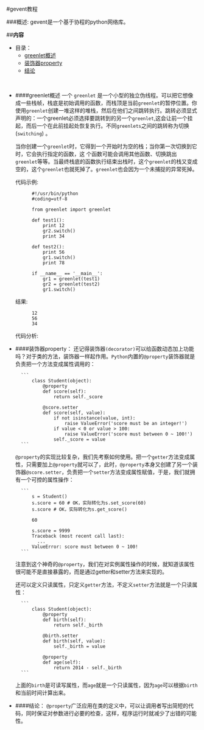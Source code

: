 #gevent教程

###概述:
gevent是一个基于协程的python网络库。


##**内容**

* 目录：
    * [greenlet概述](#user-content-greenlet概述)
    * [装饰器property](#user-content-装饰器property)
    * [结论](#user-content-结论)

<br>


* ####greenlet概述
    一个 `greenlet` 是一个小型的独立伪线程。可以把它想像成一些栈帧，栈底是初始调用的函数，而栈顶是当前`greenlet`的暂停位置。你使用`greenlet`创建一堆这样的堆栈，然后在他们之间跳转执行。跳转必须显式声明的：一个greenlet必须选择要跳转到的另一个`greenlet`,这会让前一个挂起，而后一个在此前挂起处恢复执行。不同`greenlets`之间的跳转称为切换(`switching`) 。
    
    当你创建一个`greenlet`时，它得到一个开始时为空的栈；当你第一次切换到它时，它会执行指定的函数，这 个函数可能会调用其他函数、切换跳出`greenlet`等等。当最终栈底的函数执行结束出栈时，这个`greenlet`的栈又变成空的，这个`greenlet`也就死掉了。`greenlet`也会因为一个未捕捉的异常死掉。
    
    代码示例:

            #!/usr/bin/python
            #coding=utf-8

            from greenlet import greenlet

            def test1():
                print 12
                gr2.switch()
                print 34

            def test2():
                print 56
                gr1.switch()
                print 78

            if __name__ == '__main__':
                gr1 = greenlet(test1)
                gr2 = greenlet(test2)
                gr1.switch()

    结果:

            12
            56
            34


    代码分析:



    



* ####装饰器property：
    还记得装饰器`(decorator)`可以给函数动态加上功能吗？对于类的方法，装饰器一样起作用。`Python`内置的`@property`装饰器就是负责把一个方法变成属性调用的：

        ```
            class Student(object):
                @property
                def score(self):
                    return self._score

                @score.setter
                def score(self, value):
                    if not isinstance(value, int):
                        raise ValueError('score must be an integer!')
                    if value < 0 or value > 100:
                        raise ValueError('score must between 0 ~ 100!')
                    self._score = value
        ```

    `@property`的实现比较复杂，我们先考察如何使用。把一个`getter`方法变成属性，只需要加上`@property`就可以了，此时，`@property`本身又创建了另一个装饰器`@score.setter`，负责把一个`setter`方法变成属性赋值，于是，我们就拥有一个可控的属性操作：

        ```
            s = Student()
            s.score = 60 # OK，实际转化为s.set_score(60)
            s.score # OK，实际转化为s.get_score()
            
            60
            
            s.score = 9999
            Traceback (most recent call last):
              ...
            ValueError: score must between 0 ~ 100!
        ```

    注意到这个神奇的`@property`，我们在对实例属性操作的时候，就知道该属性很可能不是直接暴露的，而是通过getter和setter方法来实现的。

    还可以定义只读属性，只定义`getter`方法，不定义`setter`方法就是一个只读属性：

        ```
            class Student(object):
                @property
                def birth(self):
                    return self._birth

                @birth.setter
                def birth(self, value):
                    self._birth = value

                @property
                def age(self):
                    return 2014 - self._birth
        ```
        
    上面的`birth`是可读写属性，而`age`就是一个只读属性，因为`age`可以根据`birth`和当前时间计算出来。


* ####结论：
    `@property`广泛应用在类的定义中，可以让调用者写出简短的代码，同时保证对参数进行必要的检查，这样，程序运行时就减少了出错的可能性。

